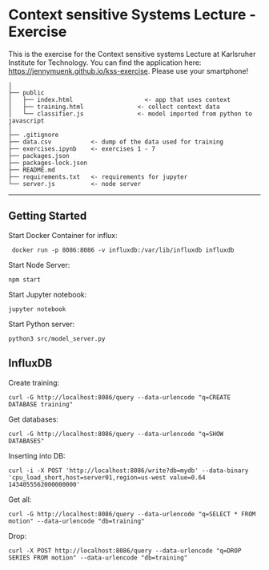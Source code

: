 # Context sensitive Systems Lecture - Exercise
This is the exercise for the Context sensitive systems Lecture at Karlsruher Institute for Technology.
You can find the application here: https://jennymuenk.github.io/kss-exercise.
Please use your smartphone!

    │
    ├── public                                
    │   ├── index.html                    <- app that uses context
    │   ├── training.html               <- collect context data
    │   └── classifier.js               <- model imported from python to javascript   
    │   
    ├── .gitignore 
    ├── data.csv           <- dump of the data used for training
    ├── exercises.ipynb    <- exercises 1 - 7 
    ├── packages.json     
    ├── packages-lock.json 
    ├── README.md 
    ├── requirements.txt   <- requirements for jupyter
    └── server.js          <- node server

--------

## Getting Started
Start Docker Container for influx:
```
 docker run -p 8086:8086 -v influxdb:/var/lib/influxdb influxdb
```

Start Node Server:
```
npm start

```

Start Jupyter notebook:
```
jupyter notebook
```

Start Python server:
```
python3 src/model_server.py
```

## InfluxDB 
Create training:
```
curl -G http://localhost:8086/query --data-urlencode "q=CREATE DATABASE training"
```

Get databases:
```
curl -G http://localhost:8086/query --data-urlencode "q=SHOW DATABASES"
```

Inserting into DB:
```
curl -i -X POST 'http://localhost:8086/write?db=mydb' --data-binary 'cpu_load_short,host=server01,region=us-west value=0.64 1434055562000000000'

```

Get all:
```
curl -G http://localhost:8086/query --data-urlencode "q=SELECT * FROM motion" --data-urlencode "db=training"
```

Drop:
```
curl -X POST http://localhost:8086/query --data-urlencode "q=DROP SERIES FROM motion" --data-urlencode "db=training"
```
